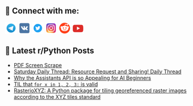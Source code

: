 ## 🔎 Connect with me:
[<img src="https://github.com/bullbesh/bullbesh/blob/main/images/Telegram.png" width="32" height="32" />](https://t.me/bullbesh)
[<img src="https://github.com/bullbesh/bullbesh/blob/main/images/VK.png" width="32" height="32" />](https://vk.com/bullbesh)
[<img src="https://github.com/bullbesh/bullbesh/blob/main/images/Twitter.png" width="32" height="32" />](https://twitter.com/bullbesh1)
[<img src="https://github.com/bullbesh/bullbesh/blob/main/images/Instagram.png" width="32" height="32" />](https://www.instagram.com/bullbesh)
[<img src="https://github.com/bullbesh/bullbesh/blob/main/images/Reddit.png" width="32" height="32" />](https://www.reddit.com/user/bullbesh)
[<img src="https://github.com/bullbesh/bullbesh/blob/main/images/YouTube.png" width="32" height="32" />](https://www.youtube.com/channel/UCtfjRs6uzgq5mfm8S06WTcg)

## 📕 Latest r/Python Posts
<!-- BLOG-POST-LIST:START -->
- [PDF Screen Scrape](https://www.reddit.com/r/Python/comments/1ahrcfn/pdf_screen_scrape/)
- [Saturday Daily Thread: Resource Request and Sharing! Daily Thread](https://www.reddit.com/r/Python/comments/1ahib4a/saturday_daily_thread_resource_request_and/)
- [Why the Assistants API is so Appealing for AI Beginners](https://www.reddit.com/r/Python/comments/1ahgtgm/why_the_assistants_api_is_so_appealing_for_ai/)
- [TIL that `for x in 1, 2, 3:` is valid](https://www.reddit.com/r/Python/comments/1ahfue0/til_that_for_x_in_1_2_3_is_valid/)
- [RasterioXYZ: A Python package for tiling georeferenced raster images according to the XYZ tiles standard](https://www.reddit.com/r/Python/comments/1ahbqmf/rasterioxyz_a_python_package_for_tiling/)
<!-- BLOG-POST-LIST:END -->
